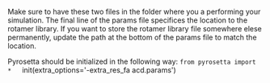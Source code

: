 Make sure to have these two files in the folder where you a performing your simulation. The final line of the params file specifices the location to the rotamer library. If you want to store the rotamer library file somewhere elese permanently, update the path at the bottom of the params file to match the location.

Pyrosetta should be initialized in the following way:
    `from pyrosetta import *  
    `init(extra_options='-extra_res_fa acd.params')
